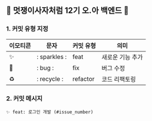 ## 🦁 멋쟁이사자처럼 12기 오.아 백엔드 🦁

### 1. 커밋 유형 지정
| 이모티콘 | 문자 | 커밋 유형 | 의미 |
| --- | --- | --- | --- |
|  ✨ | : sparkles : | feat | 새로운 기능 추가 |
| 🐛 | : bug : | fix | 버그 수정 |
| ♻️ | : recycle : | refactor | 코드 리팩토링 |


### 2. 커밋 메시지
```
✨ feat: 로그인 개발 (#issue_number)
```
